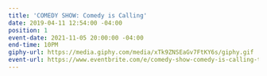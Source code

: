 ```yaml
---
title: 'COMEDY SHOW: Comedy is Calling'
date: 2019-04-11 12:54:00 -04:00
position: 1
event-date: 2021-11-05 20:00:00 -04:00
end-time: 10PM
giphy-url: https://media.giphy.com/media/xTk9ZNSEaGv7FtKY6s/giphy.gif
event-url: https://www.eventbrite.com/e/comedy-show-comedy-is-calling-tickets-199954749037
---
```


